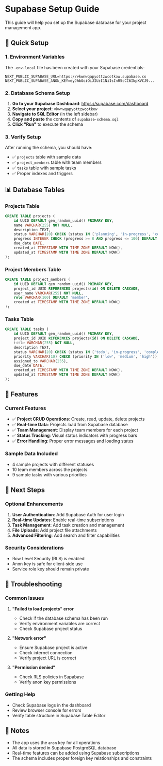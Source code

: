 # Supabase Setup Guide

This guide will help you set up the Supabase database for your project management app.

## 🚀 Quick Setup

### 1. Environment Variables
The `.env.local` file has been created with your Supabase credentials:
```
NEXT_PUBLIC_SUPABASE_URL=https://vkwnwqapyottzwcotkow.supabase.co
NEXT_PUBLIC_SUPABASE_ANON_KEY=eyJhbGciOiJIUzI1NiIsInR5cCI6IkpXVCJ9...
```

### 2. Database Schema Setup

1. **Go to your Supabase Dashboard**: https://supabase.com/dashboard
2. **Select your project**: `vkwnwqapyottzwcotkow`
3. **Navigate to SQL Editor** (in the left sidebar)
4. **Copy and paste** the contents of `supabase-schema.sql`
5. **Click "Run"** to execute the schema

### 3. Verify Setup

After running the schema, you should have:
- ✅ `projects` table with sample data
- ✅ `project_members` table with team members
- ✅ `tasks` table with sample tasks
- ✅ Proper indexes and triggers

## 📊 Database Tables

### Projects Table
```sql
CREATE TABLE projects (
    id UUID DEFAULT gen_random_uuid() PRIMARY KEY,
    name VARCHAR(255) NOT NULL,
    description TEXT,
    status VARCHAR(20) CHECK (status IN ('planning', 'in-progress', 'completed', 'on-hold')),
    progress INTEGER CHECK (progress >= 0 AND progress <= 100) DEFAULT 0,
    due_date DATE,
    created_at TIMESTAMP WITH TIME ZONE DEFAULT NOW(),
    updated_at TIMESTAMP WITH TIME ZONE DEFAULT NOW()
);
```

### Project Members Table
```sql
CREATE TABLE project_members (
    id UUID DEFAULT gen_random_uuid() PRIMARY KEY,
    project_id UUID REFERENCES projects(id) ON DELETE CASCADE,
    user_name VARCHAR(255) NOT NULL,
    role VARCHAR(100) DEFAULT 'member',
    created_at TIMESTAMP WITH TIME ZONE DEFAULT NOW()
);
```

### Tasks Table
```sql
CREATE TABLE tasks (
    id UUID DEFAULT gen_random_uuid() PRIMARY KEY,
    project_id UUID REFERENCES projects(id) ON DELETE CASCADE,
    title VARCHAR(255) NOT NULL,
    description TEXT,
    status VARCHAR(20) CHECK (status IN ('todo', 'in-progress', 'completed')),
    priority VARCHAR(10) CHECK (priority IN ('low', 'medium', 'high')),
    assigned_to VARCHAR(255),
    due_date DATE,
    created_at TIMESTAMP WITH TIME ZONE DEFAULT NOW(),
    updated_at TIMESTAMP WITH TIME ZONE DEFAULT NOW()
);
```

## 🔧 Features

### Current Features
- ✅ **Project CRUD Operations**: Create, read, update, delete projects
- ✅ **Real-time Data**: Projects load from Supabase database
- ✅ **Team Management**: Display team members for each project
- ✅ **Status Tracking**: Visual status indicators with progress bars
- ✅ **Error Handling**: Proper error messages and loading states

### Sample Data Included
- 4 sample projects with different statuses
- 10 team members across the projects
- 9 sample tasks with various priorities

## 🚀 Next Steps

### Optional Enhancements
1. **User Authentication**: Add Supabase Auth for user login
2. **Real-time Updates**: Enable real-time subscriptions
3. **Task Management**: Add task creation and management
4. **File Uploads**: Add project file attachments
5. **Advanced Filtering**: Add search and filter capabilities

### Security Considerations
- Row Level Security (RLS) is enabled
- Anon key is safe for client-side use
- Service role key should remain private

## 🐛 Troubleshooting

### Common Issues

1. **"Failed to load projects" error**
   - Check if the database schema has been run
   - Verify environment variables are correct
   - Check Supabase project status

2. **"Network error"**
   - Ensure Supabase project is active
   - Check internet connection
   - Verify project URL is correct

3. **"Permission denied"**
   - Check RLS policies in Supabase
   - Verify anon key permissions

### Getting Help
- Check Supabase logs in the dashboard
- Review browser console for errors
- Verify table structure in Supabase Table Editor

## 📝 Notes

- The app uses the `anon` key for all operations
- All data is stored in Supabase PostgreSQL database
- Real-time features can be added using Supabase subscriptions
- The schema includes proper foreign key relationships and constraints 